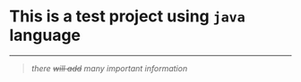 # This is a test project using `java` language

---

> _there ~~will add~~ many important information_